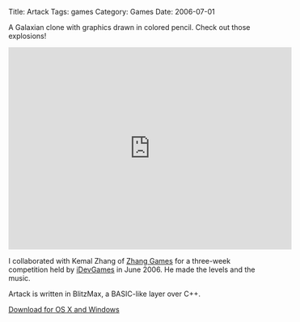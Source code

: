 Title: Artack
Tags: games
Category: Games
Date: 2006-07-01

A Galaxian clone with graphics drawn in colored pencil. Check out those explosions!

<iframe width="560" height="400" src="https://www.youtube.com/embed/xOLhMyyxqiA" frameborder="0" allowfullscreen></iframe>

I collaborated with Kemal Zhang of [Zhang Games](http://www.zhanggames.com/)
for a three-week competition held by [iDevGames](http://www.idevgames.com/) in
June 2006. He made the levels and the music.

Artack is written in BlitzMax, a BASIC-like layer over C++.

[Download for OS X and Windows](|filename|/downloads/Artack.zip)
